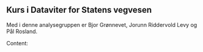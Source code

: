 ## Kurs i Dataviter for Statens vegvesen

Med i denne analysegruppen er Bjor Grønnevet, Jorunn Riddervold Levy og Pål Rosland.

Content:

